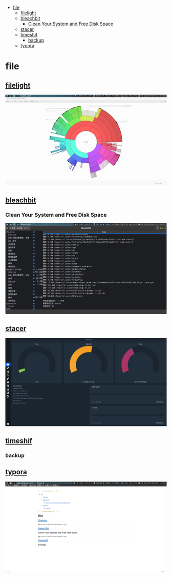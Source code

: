 <!-- vim-markdown-toc GFM -->

* [file](#file)
    * [filelight](#filelight)
    * [bleachbit](#bleachbit)
        * [Clean Your System and Free Disk Space](#clean-your-system-and-free-disk-space)
    * [stacer](#stacer)
    * [timeshif](#timeshif)
        * [backup](#backup)
    * [typora](#typora)

<!-- vim-markdown-toc -->

# file

## [filelight](https://kde.org/applications/en/filelight)

![image](./Pictures/awesomegui/filelight.png)

## [bleachbit](https://www.bleachbit.org/)

### Clean Your System and Free Disk Space

![image](./Pictures/awesomegui/bleachbit.png)

## [stacer](https://github.com/oguzhaninan/Stacer)

![image](./Pictures/awesomegui/stacer.png)

## [timeshif](https://github.com/teejee2008/timeshift.png)

### backup

## [typora](https://www.typora.io/)

![image](./Pictures/awesomegui/typora.png)
